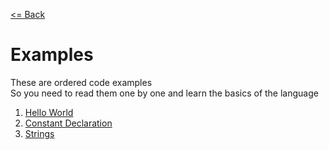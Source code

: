 [<= Back](../)

# Examples

These are ordered code examples </br>
So you need to read them one by one and learn the basics of the language

1. [Hello World](./01_Hello_World) </br>
2. [Constant Declaration](./02_Constant_Declaration) </br>
3. [Strings](./03_Strings) </br>

